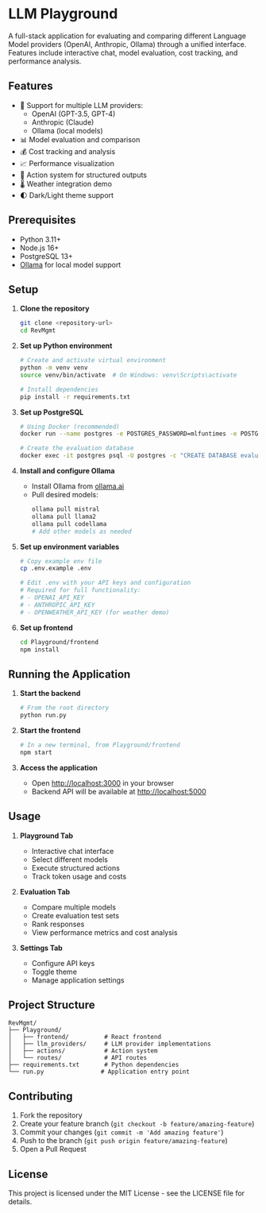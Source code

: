 # LLM Playground

A full-stack application for evaluating and comparing different Language Model providers (OpenAI, Anthropic, Ollama) through a unified interface. Features include interactive chat, model evaluation, cost tracking, and performance analysis.

## Features

- 🤖 Support for multiple LLM providers:
  - OpenAI (GPT-3.5, GPT-4)
  - Anthropic (Claude)
  - Ollama (local models)
- 📊 Model evaluation and comparison
- 💰 Cost tracking and analysis
- 📈 Performance visualization
- 🎯 Action system for structured outputs
- 🌡️ Weather integration demo
- 🌓 Dark/Light theme support

## Prerequisites

- Python 3.11+
- Node.js 16+
- PostgreSQL 13+
- [Ollama](https://ollama.ai/) for local model support

## Setup

1. **Clone the repository**
   ```bash
   git clone <repository-url>
   cd RevMgmt
   ```

2. **Set up Python environment**
   ```bash
   # Create and activate virtual environment
   python -m venv venv
   source venv/bin/activate  # On Windows: venv\Scripts\activate
   
   # Install dependencies
   pip install -r requirements.txt
   ```

3. **Set up PostgreSQL**
   ```bash
   # Using Docker (recommended)
   docker run --name postgres -e POSTGRES_PASSWORD=mlfuntimes -e POSTGRES_USER=postgres -p 5432:5432 -d postgres
   
   # Create the evaluation database
   docker exec -it postgres psql -U postgres -c "CREATE DATABASE evaluation;"
   ```

4. **Install and configure Ollama**
   - Install Ollama from [ollama.ai](https://ollama.ai/)
   - Pull desired models:
     ```bash
     ollama pull mistral
     ollama pull llama2
     ollama pull codellama
     # Add other models as needed
     ```

5. **Set up environment variables**
   ```bash
   # Copy example env file
   cp .env.example .env
   
   # Edit .env with your API keys and configuration
   # Required for full functionality:
   # - OPENAI_API_KEY
   # - ANTHROPIC_API_KEY
   # - OPENWEATHER_API_KEY (for weather demo)
   ```

6. **Set up frontend**
   ```bash
   cd Playground/frontend
   npm install
   ```

## Running the Application

1. **Start the backend**
   ```bash
   # From the root directory
   python run.py
   ```

2. **Start the frontend**
   ```bash
   # In a new terminal, from Playground/frontend
   npm start
   ```

3. **Access the application**
   - Open [http://localhost:3000](http://localhost:3000) in your browser
   - Backend API will be available at [http://localhost:5000](http://localhost:5000)

## Usage

1. **Playground Tab**
   - Interactive chat interface
   - Select different models
   - Execute structured actions
   - Track token usage and costs

2. **Evaluation Tab**
   - Compare multiple models
   - Create evaluation test sets
   - Rank responses
   - View performance metrics and cost analysis

3. **Settings Tab**
   - Configure API keys
   - Toggle theme
   - Manage application settings

## Project Structure

```
RevMgmt/
├── Playground/
│   ├── frontend/          # React frontend
│   ├── llm_providers/     # LLM provider implementations
│   ├── actions/           # Action system
│   └── routes/            # API routes
├── requirements.txt       # Python dependencies
└── run.py                # Application entry point
```

## Contributing

1. Fork the repository
2. Create your feature branch (`git checkout -b feature/amazing-feature`)
3. Commit your changes (`git commit -m 'Add amazing feature'`)
4. Push to the branch (`git push origin feature/amazing-feature`)
5. Open a Pull Request

## License

This project is licensed under the MIT License - see the LICENSE file for details. 